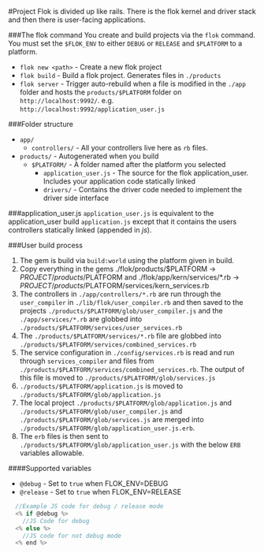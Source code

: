 #Project
Flok is divided up like rails.  There is the flok kernel and driver stack and then there is user-facing applications.

###The flok command
You create and build projects via the `flok` command. You must set the `$FLOK_ENV` to either `DEBUG` or `RELEASE` and `$PLATFORM` to a platform.

 * `flok new <path>` - Create a new flok project
 * `flok build` - Build a flok project. Generates files in `./products`
 * `flok server` - Trigger auto-rebuild when a file is modified in the `./app` folder and hosts the `products/$PLATFORM` folder on `http://localhost:9992/`. e.g. `http://localhost:9992/application_user.js`

###Folder structure
  * `app/`
    * `controllers/` - All your controllers live here as `rb` files.
  * `products/` - Autogenerated when you build
    * `$PLATFORM/` - A folder named after the platform you selected
      * `application_user.js` - The source for the flok application_user. Includes your application code statically linked
      * `drivers/` - Contains the driver code needed to implement the driver side interface

###application_user.js
`application_user.js` is equivalent to the application_user build `application.js` except that it contains the users controllers statically linked (appended in *js*).

###User build process
  1. The gem is build via `build:world` using the platform given in build.
  2. Copy everything in the gems ./flok/products/$PLATFORM -> $PROJECT/products/$PLATFORM and ./flok/app/kern/services/*.rb -> $PROJECT/products/$PLATFORM/services/kern_services.rb
  3. The controllers in `./app/controllers/*.rb` are run through the `user_compiler` in `./lib/flok/user_compiler.rb` and then saved to the projects
  `./products/$PLATFORM/glob/user_compiler.js` and the `./app/services/*.rb` are globbed into `./products/$PLATFORM/services/user_services.rb`
  4. The `./products/$PLATFORM/services/*.rb` file are globbed into `./products/$PLATFORM/services/combined_services.rb`
  5. The service configuration in `./config/services.rb` is read and run through `services_compiler` and files from
  `./products/$PLATFORM/services/combined_services.rb`. The output of this file is moved to `./products/$PLATFORM/glob/services.js`
  6. `./products/$PLATFORM/application.js` is moved to `./products/$PLATFORM/glob/application.js`
  7. The local project `./products/$PLATFORM/glob/application.js` and `./products/$PLATFORM/glob/user_compiler.js` and `./products/$PLATFORM/glob/services.js` are merged into `./products/$PLATFORM/glob/application_user.js.erb`.
  8. The `erb` files is then sent to `./products/$PLATFORM/glob/application_user.js` with the below `ERB` variables allowable.

####Supported variables
  * `@debug` - Set to `true` when FLOK_ENV=DEBUG
  * `@release` - Set to `true` when FLOK_ENV=RELEASE

```js
  //Example JS code for debug / release mode
  <% if @debug %>
    //JS Code for debug
  <% else %>
    //JS code for not debug mode
  <% end %>
```
